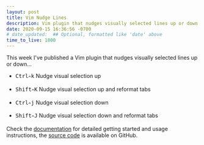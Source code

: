 ```yaml
---
layout: post
title: Vim Nudge Lines
description: Vim plugin that nudges visually selected lines up or down
date: 2020-09-15 16:36:56 -0700
# date_updated:  ## Optional, formatted like 'date' above
time_to_live: 1800
---
```




This week I've published a Vim plugin that nudges visually selected lines up or down...


- <kbd><kbd>Ctrl</kbd><sub>^</sub><kbd>k</kbd></kbd> Nudge visual selection up

- <kbd><kbd>Shift</kbd><sub>^</sub><kbd>K</kbd></kbd> Nudge visual selection up and reformat tabs

- <kbd><kbd>Ctrl</kbd><sub>^</sub><kbd>j</kbd></kbd> Nudge visual selection down

- <kbd><kbd>Shift</kbd><sub>^</sub><kbd>J</kbd></kbd> Nudge visual selection down and reformat tabs


Check the [documentation][documentation__spelling_shortcuts] for detailed getting started and usage instructions, the [source code][source__spelling_shortcuts] is available on GitHub.



[documentation__spelling_shortcuts]: https://github.com/vim-utilities/spelling-shortcuts/blob/main/.github/README.md "Repository documentation"

[source__spelling_shortcuts]: https://github.com/vim-utilities/spelling-shortcuts "Repository source code"

